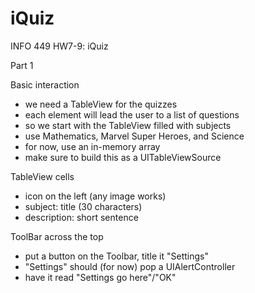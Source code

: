 # iQuiz
INFO 449 HW7-9: iQuiz

Part 1

Basic interaction

- we need a TableView for the quizzes
- each element will lead the user to a list of questions
- so we start with the TableView filled with subjects
 - use Mathematics, Marvel Super Heroes, and Science
 - for now, use an in-memory array
 - make sure to build this as a UITableViewSource
 

TableView cells

- icon on the left (any image works)
- subject: title (30 characters)
- description: short sentence
 

ToolBar across the top

- put a button on the Toolbar, title it "Settings"
- "Settings" should (for now) pop a UIAlertController
- have it read "Settings go here"/"OK"
